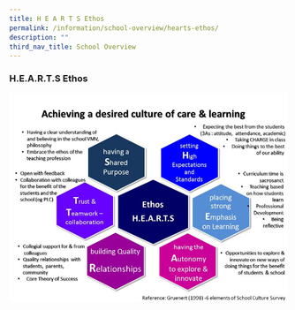 ```yaml
---
title: H E A R T S Ethos
permalink: /information/school-overview/hearts-ethos/
description: ""
third_nav_title: School Overview
---
```

### **H.E.A.R.T.S Ethos**
![](/images/ethos.jpg)